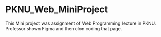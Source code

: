 # PKNU_Web_MiniProject
This Mini project was assignment of Web Programming lecture in PKNU.
Professor shown Figma and then clon coding that page.
